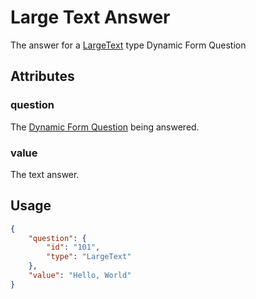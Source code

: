 # Large Text Answer <Badge text="object" vertical="middle" />
The answer for a [LargeText](./df-question-type/#large-text) type Dynamic Form Question

## Attributes
### question [<Badge text="object" vertical="middle" />](./df-question)
The [Dynamic Form Question](./df-question) being answered.

### value <Badge text="string" vertical="middle" />
The text answer.

## Usage
``` json
{
    "question": {
        "id": "101",
        "type": "LargeText"
    },
    "value": "Hello, World"  
}
```